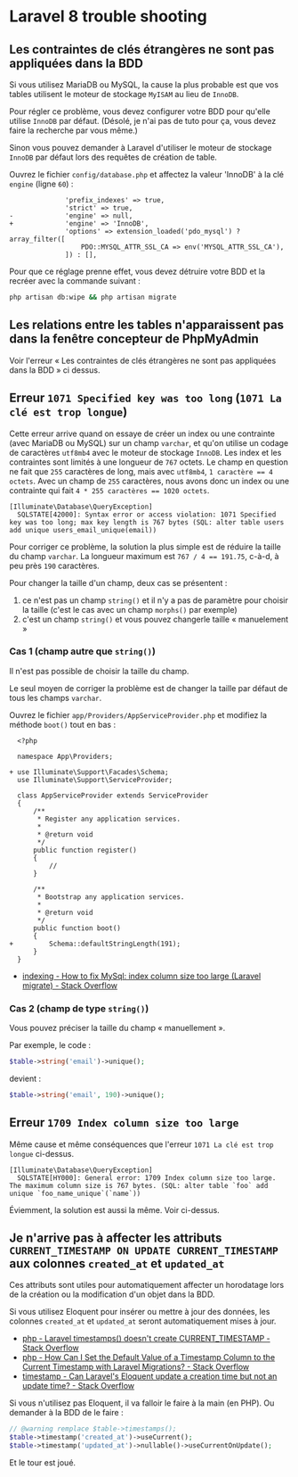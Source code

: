 # Laravel 8 trouble shooting

## Les contraintes de clés étrangères ne sont pas appliquées dans la BDD

Si vous utilisez MariaDB ou MySQL, la cause la plus probable est que vos tables utilisent le moteur de stockage `MyISAM` au lieu de `InnoDB`.

Pour régler ce problème, vous devez configurer votre BDD pour qu'elle utilise `InnoDB` par défaut.
(Désolé, je n'ai pas de tuto pour ça, vous devez faire la recherche par vous même.)

Sinon vous pouvez demander à Laravel d'utiliser le moteur de stockage `InnoDB` par défaut lors des requêtes de création de table.

Ouvrez le fichier `config/database.php` et affectez la valeur 'InnoDB' à la clé `engine` (ligne `60`) :

```diff-php
              'prefix_indexes' => true,
              'strict' => true,
-             'engine' => null,
+             'engine' => 'InnoDB',
              'options' => extension_loaded('pdo_mysql') ? array_filter([
                  PDO::MYSQL_ATTR_SSL_CA => env('MYSQL_ATTR_SSL_CA'),
              ]) : [],
```

Pour que ce réglage prenne effet, vous devez détruire votre BDD et la recréer avec la commande suivant :

```bash
php artisan db:wipe && php artisan migrate
```

## Les relations entre les tables n'apparaissent pas dans la fenêtre concepteur de PhpMyAdmin

Voir l'erreur « Les contraintes de clés étrangères ne sont pas appliquées dans la BDD » ci dessus.

## Erreur `1071 Specified key was too long` (`1071 La clé est trop longue`)

Cette erreur arrive quand on essaye de créer un index ou une contrainte (avec MariaDB ou MySQL) sur un champ `varchar`, et qu'on utilise un codage de caractères `utf8mb4` avec le moteur de stockage `InnoDB`.
Les index et les contraintes sont limités à une longueur de `767` octets.
Le champ en question ne fait que `255` caractères de long, mais avec `utf8mb4`, `1 caractère == 4 octets`.
Avec un champ de `255` caractères, nous avons donc un index ou une contrainte qui fait `4 * 255 caractères == 1020 octets`.

```
[Illuminate\Database\QueryException]
  SQLSTATE[42000]: Syntax error or access violation: 1071 Specified key was too long; max key length is 767 bytes (SQL: alter table users add unique users_email_unique(email))
```

Pour corriger ce problème, la solution la plus simple est de réduire la taille du champ `varchar`.
La longueur maximum est `767 / 4 == 191.75`, c-à-d, à peu près `190` caractères.

Pour changer la taille d'un champ, deux cas se présentent :

1. ce n'est pas un champ `string()` et il n'y a pas de paramètre pour choisir la taille
  (c'est le cas avec un champ `morphs()` par exemple)
2. c'est un champ `string()` et vous pouvez changerle taille « manuelement »

### Cas 1 (champ autre que `string()`)

Il n'est pas possible de choisir la taille du champ.

Le seul moyen de corriger la problème est de changer la taille par défaut de tous les champs `varchar`.

Ouvrez le fichier `app/Providers/AppServiceProvider.php` et modifiez la méthode `boot()` tout en bas :

```diff-php
  <?php
  
  namespace App\Providers;
  
+ use Illuminate\Support\Facades\Schema;
  use Illuminate\Support\ServiceProvider;
  
  class AppServiceProvider extends ServiceProvider
  {
      /**
       * Register any application services.
       *
       * @return void
       */
      public function register()
      {
          //
      }
  
      /**
       * Bootstrap any application services.
       *
       * @return void
       */
      public function boot()
      {
+         Schema::defaultStringLength(191);
      }
  }
```

- [indexing - How to fix MySql: index column size too large (Laravel migrate) - Stack Overflow](https://stackoverflow.com/questions/42043205/how-to-fix-mysql-index-column-size-too-large-laravel-migrate)

### Cas 2 (champ de type `string()`)

Vous pouvez préciser la taille du champ « manuellement ».

Par exemple, le code :

```php
$table->string('email')->unique();
```

devient :

```php
$table->string('email', 190)->unique();
```

## Erreur `1709 Index column size too large`

Même cause et même conséquences que l'erreur `1071 La clé est trop longue` ci-dessus.

```
[Illuminate\Database\QueryException]
  SQLSTATE[HY000]: General error: 1709 Index column size too large. The maximum column size is 767 bytes. (SQL: alter table `foo` add unique `foo_name_unique`(`name`))
```

Éviemment, la solution est aussi la même.
Voir ci-dessus.

## Je n'arrive pas à affecter les attributs `CURRENT_TIMESTAMP ON UPDATE CURRENT_TIMESTAMP` aux colonnes `created_at` et `updated_at`

Ces attributs sont utiles pour automatiquement affecter un horodatage lors de la création ou la modification d'un objet dans la BDD.

Si vous utilisez Eloquent pour insérer ou mettre à jour des données, les colonnes `created_at` et `updated_at` seront automatiquement mises à jour.

- [php - Laravel timestamps() doesn't create CURRENT_TIMESTAMP - Stack Overflow](https://stackoverflow.com/questions/34515938/laravel-timestamps-doesnt-create-current-timestamp)
- [php - How Can I Set the Default Value of a Timestamp Column to the Current Timestamp with Laravel Migrations? - Stack Overflow](https://stackoverflow.com/questions/18067614/how-can-i-set-the-default-value-of-a-timestamp-column-to-the-current-timestamp-w)
- [timestamp - Can Laravel's Eloquent update a creation time but not an update time? - Stack Overflow](https://stackoverflow.com/questions/32956879/can-laravels-eloquent-update-a-creation-time-but-not-an-update-time?noredirect=1&lq=1)

Si vous n'utilisez pas Eloquent, il va falloir le faire à la main (en PHP).
Ou demander à la BDD de le faire :

```php
// @warning remplace $table->timestamps();
$table->timestamp('created_at')->useCurrent();
$table->timestamp('updated_at')->nullable()->useCurrentOnUpdate();
```

Et le tour est joué.

